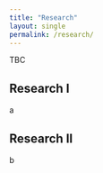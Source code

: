 ```yaml
---
title: "Research"
layout: single
permalink: /research/
---
```


TBC

## Research I
<div style="width:350px; float: left">

</div>
a

## Research II
<div style="width:350px; float: right">

</div>
b    
